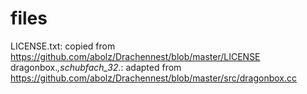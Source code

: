 # files
LICENSE.txt: copied from https://github.com/abolz/Drachennest/blob/master/LICENSE
dragonbox.*,schubfach_32.*: adapted from https://github.com/abolz/Drachennest/blob/master/src/dragonbox.cc
